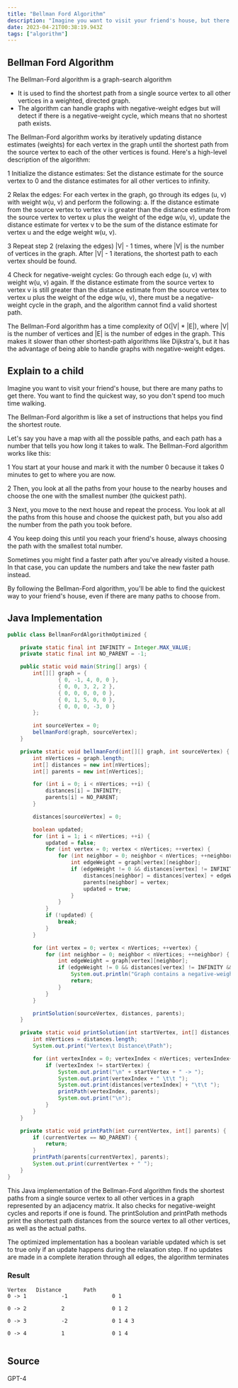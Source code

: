 ```yaml
---
title: "Bellman Ford Algorithm"
description: "Imagine you want to visit your friend's house, but there are many paths to get there. You want to find the quickest way, so you don't spend too much t"
date: 2023-04-21T00:38:19.943Z
tags: ["algorithm"]
---
```

## Bellman Ford Algorithm
The Bellman-Ford algorithm is a graph-search algorithm 

- It is used to find the shortest path from a single source vertex to all other vertices in a weighted, directed graph. 
- The algorithm can handle graphs with negative-weight edges but will detect if there is a negative-weight cycle, which means that no shortest path exists.

The Bellman-Ford algorithm works by iteratively updating distance estimates (weights) for each vertex in the graph until the shortest path from the source vertex to each of the other vertices is found. Here's a high-level description of the algorithm:

1 Initialize the distance estimates: Set the distance estimate for the source vertex to 0 and the distance estimates for all other vertices to infinity.

2 Relax the edges: For each vertex in the graph, go through its edges (u, v) with weight w(u, v) and perform the following:
	a. If the distance estimate from the source vertex to vertex v is greater than the distance estimate from the source vertex to vertex u plus the weight of the edge w(u, v), update the distance estimate for vertex v to be the sum of the distance estimate for vertex u and the edge weight w(u, v).

3 Repeat step 2 (relaxing the edges) |V| - 1 times, where |V| is the number of vertices in the graph. After |V| - 1 iterations, the shortest path to each vertex should be found.

4 Check for negative-weight cycles: Go through each edge (u, v) with weight w(u, v) again. If the distance estimate from the source vertex to vertex v is still greater than the distance estimate from the source vertex to vertex u plus the weight of the edge w(u, v), there must be a negative-weight cycle in the graph, and the algorithm cannot find a valid shortest path.

The Bellman-Ford algorithm has a time complexity of O(|V| * |E|), where |V| is the number of vertices and |E| is the number of edges in the graph. This makes it slower than other shortest-path algorithms like Dijkstra's, but it has the advantage of being able to handle graphs with negative-weight edges.

## Explain to a child
Imagine you want to visit your friend's house, but there are many paths to get there. You want to find the quickest way, so you don't spend too much time walking. 

The Bellman-Ford algorithm is like a set of instructions that helps you find the shortest route.

Let's say you have a map with all the possible paths, and each path has a number that tells you how long it takes to walk. The Bellman-Ford algorithm works like this:

1 You start at your house and mark it with the number 0 because it takes 0 minutes to get to where you are now.

2 Then, you look at all the paths from your house to the nearby houses and choose the one with the smallest number (the quickest path).

3 Next, you move to the next house and repeat the process. You look at all the paths from this house and choose the quickest path, but you also add the number from the path you took before.

4 You keep doing this until you reach your friend's house, always choosing the path with the smallest total number.

Sometimes you might find a faster path after you've already visited a house. In that case, you can update the numbers and take the new faster path instead.

By following the Bellman-Ford algorithm, you'll be able to find the quickest way to your friend's house, even if there are many paths to choose from.

## Java Implementation

```java
public class BellmanFordAlgorithmOptimized {

    private static final int INFINITY = Integer.MAX_VALUE;
    private static final int NO_PARENT = -1;

    public static void main(String[] args) {
        int[][] graph = {
                { 0, -1, 4, 0, 0 },
                { 0, 0, 3, 2, 2 },
                { 0, 0, 0, 0, 0 },
                { 0, 1, 5, 0, 0 },
                { 0, 0, 0, -3, 0 }
        };

        int sourceVertex = 0;
        bellmanFord(graph, sourceVertex);
    }

    private static void bellmanFord(int[][] graph, int sourceVertex) {
        int nVertices = graph.length;
        int[] distances = new int[nVertices];
        int[] parents = new int[nVertices];

        for (int i = 0; i < nVertices; ++i) {
            distances[i] = INFINITY;
            parents[i] = NO_PARENT;
        }

        distances[sourceVertex] = 0;

        boolean updated;
        for (int i = 1; i < nVertices; ++i) {
            updated = false;
            for (int vertex = 0; vertex < nVertices; ++vertex) {
                for (int neighbor = 0; neighbor < nVertices; ++neighbor) {
                    int edgeWeight = graph[vertex][neighbor];
                    if (edgeWeight != 0 && distances[vertex] != INFINITY && distances[vertex] + edgeWeight < distances[neighbor]) {
                        distances[neighbor] = distances[vertex] + edgeWeight;
                        parents[neighbor] = vertex;
                        updated = true;
                    }
                }
            }
            if (!updated) {
                break;
            }
        }

        for (int vertex = 0; vertex < nVertices; ++vertex) {
            for (int neighbor = 0; neighbor < nVertices; ++neighbor) {
                int edgeWeight = graph[vertex][neighbor];
                if (edgeWeight != 0 && distances[vertex] != INFINITY && distances[vertex] + edgeWeight < distances[neighbor]) {
                    System.out.println("Graph contains a negative-weight cycle");
                    return;
                }
            }
        }

        printSolution(sourceVertex, distances, parents);
    }

    private static void printSolution(int startVertex, int[] distances, int[] parents) {
        int nVertices = distances.length;
        System.out.print("Vertex\t Distance\tPath");

        for (int vertexIndex = 0; vertexIndex < nVertices; vertexIndex++) {
            if (vertexIndex != startVertex) {
                System.out.print("\n" + startVertex + " -> ");
                System.out.print(vertexIndex + " \t\t ");
                System.out.print(distances[vertexIndex] + "\t\t ");
                printPath(vertexIndex, parents);
                System.out.print("\n");
            }
        }
    }

    private static void printPath(int currentVertex, int[] parents) {
        if (currentVertex == NO_PARENT) {
            return;
        }
        printPath(parents[currentVertex], parents);
        System.out.print(currentVertex + " ");
    }
}
```
This Java implementation of the Bellman-Ford algorithm finds the shortest paths from a single source vertex to all other vertices in a graph represented by an adjacency matrix. It also checks for negative-weight cycles and reports if one is found. The printSolution and printPath methods print the shortest path distances from the source vertex to all other vertices, as well as the actual paths.

The optimized implementation has a boolean variable updated which is set to true only if an update happens during the relaxation step. If no updates are made in a complete iteration through all edges, the algorithm terminates

### Result
```
Vertex   Distance       Path
0 -> 1           -1              0 1 

0 -> 2           2               0 1 2 

0 -> 3           -2              0 1 4 3 

0 -> 4           1               0 1 4 


```

## Source 
GPT-4
